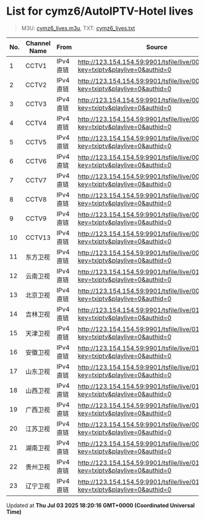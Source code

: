 # List for **cymz6/AutoIPTV-Hotel lives**

> M3U: [cymz6_lives.m3u](/cymz6_lives.m3u), TXT: [cymz6_lives.txt](/txt/cymz6_lives.txt)

| No. | Channel Name | From | Source |
| --- | ------------ | ---- | ------ |
| 1 | CCTV1 | IPv4 直链 | <http://123.154.154.59:9901/tsfile/live/0001_1.m3u8?key=txiptv&playlive=0&authid=0> |
| 2 | CCTV2 | IPv4 直链 | <http://123.154.154.59:9901/tsfile/live/0002_1.m3u8?key=txiptv&playlive=0&authid=0> |
| 3 | CCTV3 | IPv4 直链 | <http://123.154.154.59:9901/tsfile/live/0003_1.m3u8?key=txiptv&playlive=0&authid=0> |
| 4 | CCTV4 | IPv4 直链 | <http://123.154.154.59:9901/tsfile/live/0004_1.m3u8?key=txiptv&playlive=0&authid=0> |
| 5 | CCTV5 | IPv4 直链 | <http://123.154.154.59:9901/tsfile/live/0005_1.m3u8?key=txiptv&playlive=0&authid=0> |
| 6 | CCTV6 | IPv4 直链 | <http://123.154.154.59:9901/tsfile/live/0006_1.m3u8?key=txiptv&playlive=0&authid=0> |
| 7 | CCTV7 | IPv4 直链 | <http://123.154.154.59:9901/tsfile/live/0007_1.m3u8?key=txiptv&playlive=0&authid=0> |
| 8 | CCTV8 | IPv4 直链 | <http://123.154.154.59:9901/tsfile/live/0008_1.m3u8?key=txiptv&playlive=0&authid=0> |
| 9 | CCTV9 | IPv4 直链 | <http://123.154.154.59:9901/tsfile/live/0009_1.m3u8?key=txiptv&playlive=0&authid=0> |
| 10 | CCTV13 | IPv4 直链 | <http://123.154.154.59:9901/tsfile/live/0013_1.m3u8?key=txiptv&playlive=0&authid=0> |
| 11 | 东方卫视 | IPv4 直链 | <http://123.154.154.59:9901/tsfile/live/0018_1.m3u8?key=txiptv&playlive=0&authid=0> |
| 12 | 云南卫视 | IPv4 直链 | <http://123.154.154.59:9901/tsfile/live/0110_1.m3u8?key=txiptv&playlive=0&authid=0> |
| 13 | 北京卫视 | IPv4 直链 | <http://123.154.154.59:9901/tsfile/live/0016_1.m3u8?key=txiptv&playlive=0&authid=0> |
| 14 | 吉林卫视 | IPv4 直链 | <http://123.154.154.59:9901/tsfile/live/0116_2.m3u8?key=txiptv&playlive=0&authid=0> |
| 15 | 天津卫视 | IPv4 直链 | <http://123.154.154.59:9901/tsfile/live/0135_1.m3u8?key=txiptv&playlive=0&authid=0> |
| 16 | 安徽卫视 | IPv4 直链 | <http://123.154.154.59:9901/tsfile/live/0130_2.m3u8?key=txiptv&playlive=0&authid=0> |
| 17 | 山东卫视 | IPv4 直链 | <http://123.154.154.59:9901/tsfile/live/0125_1.m3u8?key=txiptv&playlive=0&authid=0> |
| 18 | 山西卫视 | IPv4 直链 | <http://123.154.154.59:9901/tsfile/live/0109_2.m3u8?key=txiptv&playlive=0&authid=0> |
| 19 | 广西卫视 | IPv4 直链 | <http://123.154.154.59:9901/tsfile/live/0112_1.m3u8?key=txiptv&playlive=0&authid=0> |
| 20 | 江苏卫视 | IPv4 直链 | <http://123.154.154.59:9901/tsfile/live/0017_1.m3u8?key=txiptv&playlive=0&authid=0> |
| 21 | 湖南卫视 | IPv4 直链 | <http://123.154.154.59:9901/tsfile/live/0019_1.m3u8?key=txiptv&playlive=0&authid=0> |
| 22 | 贵州卫视 | IPv4 直链 | <http://123.154.154.59:9901/tsfile/live/0142_1.m3u8?key=txiptv&playlive=0&authid=0> |
| 23 | 辽宁卫视 | IPv4 直链 | <http://123.154.154.59:9901/tsfile/live/0123_1.m3u8?key=txiptv&playlive=0&authid=0> |

Updated at **Thu Jul 03 2025 18:20:16 GMT+0000 (Coordinated Universal Time)**
